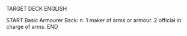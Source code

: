 TARGET DECK
ENGLISH

START
Basic
Armourer
Back: n. 1 maker of arms or armour. 2 official in charge of arms.
END
